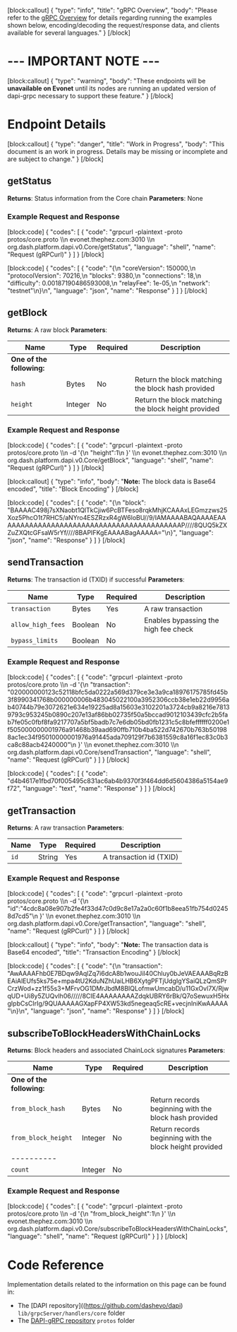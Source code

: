 [block:callout]
{
  "type": "info",
  "title": "gRPC Overview",
  "body": "Please refer to the [gRPC Overview](reference-dapi-endpoints-grpc-overview) for details regarding running the examples shown below, encoding/decoding the request/response data, and clients available for several languages."
}
[/block]
# --- IMPORTANT NOTE ---
[block:callout]
{
  "type": "warning",
  "body": "These endpoints will be **unavailable on Evonet** until its nodes are running an updated version of dapi-grpc necessary to support these feature."
}
[/block]
# Endpoint Details
[block:callout]
{
  "type": "danger",
  "title": "Work in Progress",
  "body": "This document is an work in progress. Details may be missing or incomplete and are subject to change."
}
[/block]
## getStatus

**Returns**: Status information from the Core chain
**Parameters**: None

### Example Request and Response
[block:code]
{
  "codes": [
    {
      "code": "grpcurl -plaintext -proto protos/core.proto \\\n  evonet.thephez.com:3010 \\\n  org.dash.platform.dapi.v0.Core/getStatus",
      "language": "shell",
      "name": "Request (gRPCurl)"
    }
  ]
}
[/block]

[block:code]
{
  "codes": [
    {
      "code": "{\n  \"coreVersion\": 150000,\n  \"protocolVersion\": 70216,\n  \"blocks\": 9380,\n  \"connections\": 18,\n  \"difficulty\": 0.00187190486593008,\n  \"relayFee\": 1e-05,\n  \"network\": \"testnet\"\n}\n",
      "language": "json",
      "name": "Response"
    }
  ]
}
[/block]
## getBlock

**Returns**: A raw block
**Parameters**:

| Name | Type | Required | Description |
| - | - | - | - |
| __One of the following:__ | | | |
| `hash` | Bytes | No | Return the block matching the block hash provided |
| `height` | Integer | No | Return the block matching the block height provided |

### Example Request and Response
[block:code]
{
  "codes": [
    {
      "code": "grpcurl -plaintext -proto protos/core.proto \\\n  -d '{\n    \"height\":1\n    }' \\\n  evonet.thephez.com:3010 \\\n  org.dash.platform.dapi.v0.Core/getBlock",
      "language": "shell",
      "name": "Request (gRPCurl)"
    }
  ]
}
[/block]

[block:callout]
{
  "type": "info",
  "body": "**Note:** The block data is Base64 encoded",
  "title": "Block Encoding"
}
[/block]

[block:code]
{
  "codes": [
    {
      "code": "{\n  \"block\": \"BAAAAC498j7sXNaobt1QlTkCjiw6PcBTFeso8rqkMhjKCAAAxLEGmzzws25Xoz5PhcO1t7RHC5/aNYro4ESZRzxR4gW6loBU//9/IAMAAAABAQAAAAEAAAAAAAAAAAAAAAAAAAAAAAAAAAAAAAAAAAAAAAAAAP////8QUQ5kZXZuZXQtcGFsaW5rYf////8BAPIFKgEAAAABagAAAAA=\"\n}",
      "language": "json",
      "name": "Response"
    }
  ]
}
[/block]
## sendTransaction

**Returns**: The transaction id (TXID) if successful
**Parameters**:

| Name | Type | Required | Description |
| - | - | - | - |
| `transaction` | Bytes | Yes | A raw transaction |
| `allow_high_fees` | Boolean | No | Enables bypassing the high fee check |
| `bypass_limits` | Boolean | No |  |

### Example Request and Response
[block:code]
{
  "codes": [
    {
      "code": "grpcurl -plaintext -proto protos/core.proto \\\n  -d '{\n    \"transaction\": \"020000000123c52118bfc5da0222a569d379ce3e3a9ca18976175785fd45b3f8990341768b000000006b483045022100a3952306ccb38e1eb22d9956ab40744b79e3072621e634e19225ad8a15603e3102201a3724cb9a8216e78139793c953245b0890c207e13af86bb02735f50a5bccad9012103439cfc2b5fab7fe05c0fbf8fa9217707a5bf5badb7c7e6db05bd0fb1231c5c8bfeffffff0200e1f505000000001976a91468b39aad690ffb710b4ba522d742670b763b501988ac1ec34f95010000001976a91445ada709129f7b6381559c8a16f1ec83c0b3ca8c88acb4240000\"\n    }' \\\n  evonet.thephez.com:3010 \\\n  org.dash.platform.dapi.v0.Core/sendTransaction",
      "language": "shell",
      "name": "Request (gRPCurl)"
    }
  ]
}
[/block]

[block:code]
{
  "codes": [
    {
      "code": "d4b4617e1fbd70f005495c831ac6ab4b9370f3f464dd6d5604386a5154ae9f72",
      "language": "text",
      "name": "Response"
    }
  ]
}
[/block]
## getTransaction

**Returns**: A raw transaction
**Parameters**:

| Name | Type | Required | Description |
| - | - | - | - |
| `id` | String | Yes | A transaction id (TXID) |

### Example Request and Response
[block:code]
{
  "codes": [
    {
      "code": "grpcurl -plaintext -proto protos/core.proto \\\n  -d '{\n    \"id\":\"4cdc8a08e907b2fe4f33d47c0d9c8e17a2a0c60f1b8eea51fb754d02458d7cd5\"\n    }' \\\n  evonet.thephez.com:3010 \\\n  org.dash.platform.dapi.v0.Core/getTransaction",
      "language": "shell",
      "name": "Request (gRPCurl)"
    }
  ]
}
[/block]

[block:callout]
{
  "type": "info",
  "body": "**Note:** The transaction data is Base64 encoded",
  "title": "Transaction Encoding"
}
[/block]

[block:code]
{
  "codes": [
    {
      "code": "{\n  \"transaction\": \"AwAAAAFhb0E7BDqw9AqlZq7i6dcA8b1wouJiI40Chluy0bJeVAEAAABqRzBEAiAlEUfs5ks75e+mpa4tU2KduNZhUaiLHB6XytgPFTjUdgIgYSaiQLzQmSPrCrzWod+zz1f55s3+MFrvOG1DMrJbdM8BIQLofmwUmcabD/u11GxOvl7X/RjwqUD+Ui8y5ZUQvIh06/////8CIE4AAAAAAAAZdqkUBRY6rBk/Q7oSewuxH5HxgIpbCsCIrIg/9QUAAAAAGXapFP4XW53kd5negeaq5cRE+vecjnIniKwAAAAA\"\n}\n",
      "language": "json",
      "name": "Response"
    }
  ]
}
[/block]
## subscribeToBlockHeadersWithChainLocks

**Returns**: Block headers and associated ChainLock signatures
**Parameters**:

| Name | Type | Required | Description |
| - | - | - | - |
| __One of the following:__ | | | |
| `from_block_hash` | Bytes | No | Return records beginning with the block hash provided |
| `from_block_height` | Integer | No | Return records beginning with the block height provided |
| ---------- | | | |
| `count` | Integer | No |  |

### Example Request and Response
[block:code]
{
  "codes": [
    {
      "code": "grpcurl -plaintext -proto protos/core.proto \\\n  -d '{\n    \"from_block_height\":1\n    }' \\\n  evonet.thephez.com:3010 \\\n  org.dash.platform.dapi.v0.Core/subscribeToBlockHeadersWithChainLocks",
      "language": "shell",
      "name": "Request (gRPCurl)"
    }
  ]
}
[/block]
# Code Reference

Implementation details related to the information on this page can be found in:
- The [DAPI repository]((https://github.com/dashevo/dapi) `lib/grpcServer/handlers/core` folder
- The [DAPI-gRPC repository](https://github.com/dashevo/dapi-grpc) `protos` folder